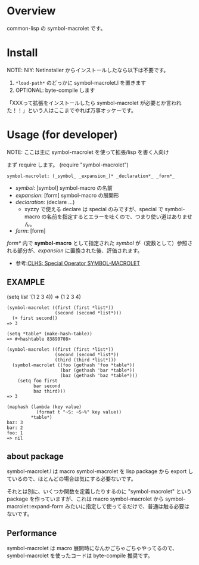 Overview
============
common-lisp の symbol-macrolet です。

Install
==========
NOTE: NIY: NetInstaller からインストールしたなら以下は不要です。

1. `*load-path*` のどっかに symbol-macrolet.l を置きます
2. OPTIONAL: byte-compile します

「XXXって拡張をインストールしたら symbol-macrolet が必要とか言われた！！」という人はここまでやれば万事オッケーです。


Usage (for developer)
======================
NOTE: ここは主に symbol-macrolet を使って拡張/lisp を書く人向け

まず require します。
    (require "symbol-macrolet")


`symbol-macrolet: (_symbol_ _expansion_)* _declaration*_ _form*_`

- _symbol_: [symbol] symbol-macro の名前
- _expansion_: [form] symbol-macro の展開形
- _declaration_: (declare ...)
   - xyzzy で使える declare は special のみですが、special で symbol-macro の名前を指定するとエラーを吐くので、つまり使い道はありません。
- _form_: [form]

_form*_ 内で **symbol-macro** として指定された _symbol_ が（変数として）参照される部分が、_expansion_ に置換された後、評価されます。
- 参考:[CLHS: Special Operator SYMBOL-MACROLET](http://www.lispworks.com/documentation/lw50/CLHS/Body/s_symbol.htm#symbol-macrolet)

EXAMPLE
---------
(setq *list* '(1 2 3 4))
    => (1 2 3 4)
    
    (symbol-macrolet ((first (first *list*))
                      (second (second *list*)))
      (+ first second))
    => 3
    
    (setq *table* (make-hash-table))
    => #<hashtable 83890708>
    
    (symbol-macrolet ((first (first *list*))
                      (second (second *list*))
                      (third (third *list*)))
      (symbol-macrolet ((foo (gethash 'foo *table*))
                        (bar (gethash 'bar *table*))
                        (baz (gethash 'baz *table*)))
        (setq foo first
              bar second
              baz third)))
    => 3
    
    (maphash (lambda (key value)
               (format t "~S: ~S~%" key value))
             *table*)
    baz: 3
    bar: 2
    foo: 1
    => nil

about package
--------------
symbol-macrolet.l は macro symbol-macrolet を lisp package から export しているので、ほとんどの場合は気にする必要ないです。

それとは別に、いくつか関数を定義したりするのに "symbol-macrolet" という package を作っていますが、これは macro symbol-macrolet から symbol-macrolet::expand-form みたいに指定して使ってるだけで、普通は触る必要はないです。

Performance
--------------
symbol-macrolet は macro 展開時になんかごちゃごちゃやってるので、symbol-macrolet を使ったコードは byte-compile 推奨です。

